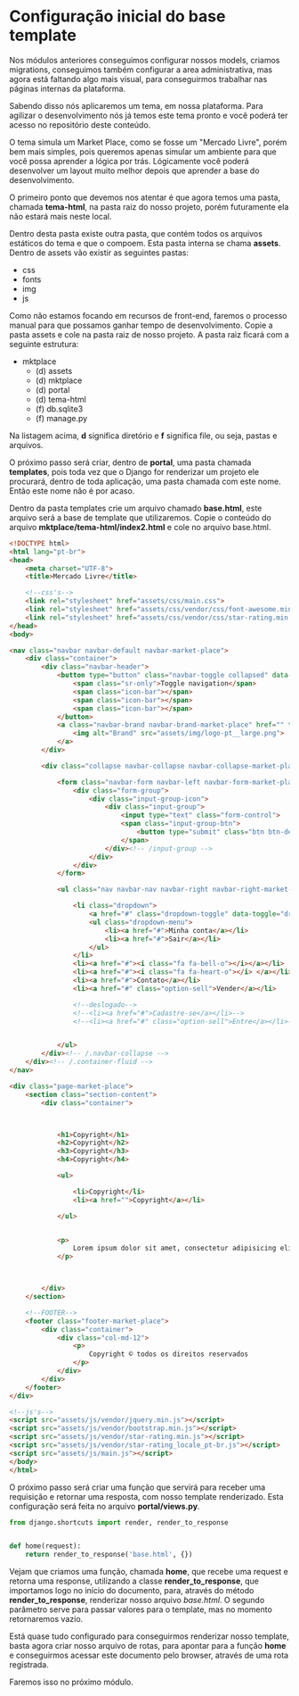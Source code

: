 # Configuração inicial do base template

Nos módulos anteriores conseguimos configurar nossos models, criamos migrations, conseguimos também configurar a area administrativa, mas agora está faltando algo mais visual, para conseguirmos trabalhar nas páginas internas da plataforma.

Sabendo disso nós aplicaremos um tema, em nossa plataforma. Para agilizar o desenvolvimento nós já temos este tema pronto e você poderá ter acesso no repositório deste conteúdo.

O tema simula um Market Place, como se fosse um "Mercado Livre", porém bem mais simples, pois queremos apenas simular um ambiente para que você possa aprender a lógica por trás. Lógicamente você poderá desenvolver um layout muito melhor depois que aprender a base do desenvolvimento.

O primeiro ponto que devemos nos atentar é que agora temos uma pasta, chamada **tema-html**, na pasta raiz do nosso projeto, porém futuramente ela não estará mais neste local.

Dentro desta pasta existe outra pasta, que contém todos os arquivos estáticos do tema e que o compoem. Esta pasta interna se chama **assets**. Dentro de assets vão existir as seguintes pastas:

* css
* fonts
* img
* js

Como não estamos focando em recursos de front-end, faremos o processo manual para que possamos ganhar tempo de desenvolvimento. Copie a pasta assets e cole na pasta raiz de nosso projeto. A pasta raiz ficará com a seguinte estrutura:

* mktplace
	* (d) assets
	* (d) mktplace
	* (d) portal
	* (d) tema-html
	* (f) db.sqlite3
	* (f) manage.py

Na listagem acima, **d** significa diretório e **f** significa file, ou seja, pastas e arquivos.

O próximo passo será criar, dentro de **portal**, uma pasta chamada **templates**, pois toda vez que o Django for renderizar um projeto ele procurará, dentro de toda aplicação, uma pasta chamada com este nome. Então este nome não é por acaso.

Dentro da pasta templates crie um arquivo chamado **base.html**, este arquivo será a base de template que utilizaremos. Copie o conteúdo do arquivo **mktplace/tema-html/index2.html** e cole no arquivo base.html.

```html
<!DOCTYPE html>
<html lang="pt-br">
<head>
    <meta charset="UTF-8">
    <title>Mercado Livre</title>

    <!--css's-->
    <link rel="stylesheet" href="assets/css/main.css">
    <link rel="stylesheet" href="assets/css/vendor/css/font-awesome.min.css">
    <link rel="stylesheet" href="assets/css/vendor/css/star-rating.min.css">
</head>
<body>

<nav class="navbar navbar-default navbar-market-place">
    <div class="container">
        <div class="navbar-header">
            <button type="button" class="navbar-toggle collapsed" data-toggle="collapse" data-target="#bs-example-navbar-market-place" aria-expanded="false">
                <span class="sr-only">Toggle navigation</span>
                <span class="icon-bar"></span>
                <span class="icon-bar"></span>
                <span class="icon-bar"></span>
            </button>
            <a class="navbar-brand navbar-brand-market-place" href="" title="Mercadp Livre" target="_blank" rel="nofollow">
                <img alt="Brand" src="assets/img/logo-pt__large.png">
            </a>
        </div>

        <div class="collapse navbar-collapse navbar-collapse-market-place" id="bs-example-navbar-market-place">

            <form class="navbar-form navbar-left navbar-form-market-place">
                <div class="form-group">
                    <div class="input-group-icon">
                        <div class="input-group">
                            <input type="text" class="form-control">
                            <span class="input-group-btn">
                                <button type="submit" class="btn btn-default"><i class="fa fa-search"></i></button>
                            </span>
                        </div><!-- /input-group -->
                    </div>
                </div>
            </form>

            <ul class="nav navbar-nav navbar-right navbar-right-market-place">

                <li class="dropdown">
                    <a href="#" class="dropdown-toggle" data-toggle="dropdown" role="button" aria-haspopup="true" aria-expanded="false"><span>CANDIDO_SOUZZA</span> <i class="fa fa-user-o"></i></a>
                    <ul class="dropdown-menu">
                        <li><a href="#">Minha conta</a></li>
                        <li><a href="#">Sair</a></li>
                    </ul>
                </li>
                <li><a href="#"><i class="fa fa-bell-o"></i></a></li>
                <li><a href="#"><i class="fa fa-heart-o"></i> </a></li>
                <li><a href="#">Contato</a></li>
                <li><a href="#" class="option-sell">Vender</a></li>

                <!--deslogado-->
                <!--<li><a href="#">Cadastre-se</a></li>-->
                <!--<li><a href="#" class="option-sell">Entre</a></li>-->


            </ul>
        </div><!-- /.navbar-collapse -->
    </div><!-- /.container-fluid -->
</nav>

<div class="page-market-place">
    <section class="section-content">
        <div class="container">



            <h1>Copyright</h1>
            <h2>Copyright</h2>
            <h3>Copyright</h3>
            <h4>Copyright</h4>

            <ul>

                <li>Copyright</li>
                <li><a href="">Copyright</a></li>

            </ul>


            <p>
                Lorem ipsum dolor sit amet, consectetur adipisicing elit. Accusamus accusantium amet assumenda autem blanditiis dolores enim et eum expedita magni modi, molestiae neque obcaecati officiis quos repellat reprehenderit similique veniam?
            </p>



        </div>
    </section>

    <!--FOOTER-->
    <footer class="footer-market-place">
        <div class="container">
            <div class="col-md-12">
                <p>
                    Copyright © todos os direitos reservados
                </p>
            </div>
        </div>
    </footer>
</div>

<!--js's-->
<script src="assets/js/vendor/jquery.min.js"></script>
<script src="assets/js/vendor/bootstrap.min.js"></script>
<script src="assets/js/vendor/star-rating.min.js"></script>
<script src="assets/js/vendor/star-rating_locale_pt-br.js"></script>
<script src="assets/js/main.js"></script>
</body>
</html>
```

O próximo passo será criar uma função que servirá para receber uma requisição e retornar uma resposta, com nosso template renderizado. Esta configuração será feita no arquivo **portal/views.py**.

```python
from django.shortcuts import render, render_to_response


def home(request):
    return render_to_response('base.html', {})
```

Vejam que criamos uma função, chamada **home**, que recebe uma request e retorna uma response, utilizando a classe **render_to_response**, que importamos logo no início do documento, para, através do método **render_to_response**, renderizar nosso arquivo *base.html*. O segundo parâmetro serve para passar valores para o template, mas no momento retornaremos vazio.

Está quase tudo configurado para conseguirmos renderizar nosso template, basta agora criar nosso arquivo de rotas, para apontar para a função **home** e conseguirmos acessar este documento pelo browser, através de uma rota registrada.

Faremos isso no próximo módulo.